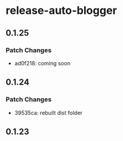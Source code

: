 # release-auto-blogger

## 0.1.25

### Patch Changes

- ad0f218: coming soon

## 0.1.24

### Patch Changes

- 39535ca: rebuilt dist folder

## 0.1.23
